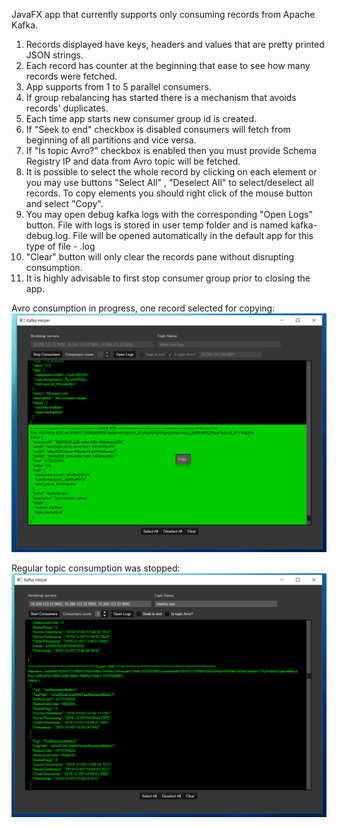 JavaFX app that currently supports only consuming records from Apache Kafka.

1. Records displayed have keys, headers and values that are pretty printed JSON strings.
2. Each record has counter at the beginning that ease to see how many records were fetched.
3. App supports from 1 to 5 parallel consumers. 
4. If group rebalancing has started there is a mechanism that avoids records' duplicates.
5. Each time app starts new consumer group id is created.
6. If "Seek to end" checkbox is disabled consumers will fetch from beginning of all partitions and vice versa.
7. If "Is topic Avro?" checkbox is enabled then you must provide Schema Registry IP and data from Avro topic will be fetched. 
8. It is possible to select the whole record by clicking on each element or you may use buttons "Select All" , "Deselect All" to select/deselect all records. To copy elements you should right click of the mouse button and select "Copy".
9. You may open debug kafka logs with the corresponding "Open Logs" button. File with logs is stored in user temp folder and is named kafka-debug.log. File will be opened automatically in the default app for this type of file - .log
10. "Clear" button will only clear the records pane without disrupting consumption.
11. It is highly advisable to first stop consumer group prior to closing the app.

Avro consumption in progress, one record selected for copying:
![Avro consumption in progress, one record selected for copying](https://github.com/Kremliovskyi/KafkaHelper/blob/master/src/test/resources/working-consumers.png)

Regular topic consumption was stopped:
![Regular topic consumption was stopped](https://github.com/Kremliovskyi/KafkaHelper/blob/master/src/test/resources/metrics-raw.png)


